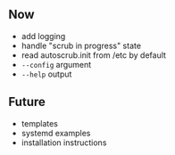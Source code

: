 ## Now

- add logging
- handle "scrub in progress" state
- read autoscrub.init from /etc by default
- `--config` argument
- `--help` output


## Future

- templates
- systemd examples
- installation instructions
